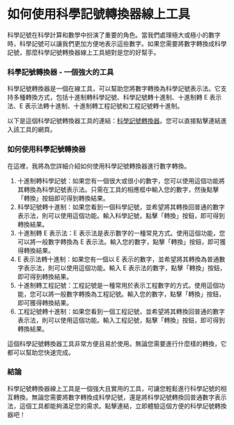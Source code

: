 如何使用科學記號轉換器線上工具
===============

科學記號在科學計算和數學中扮演了重要的角色。當我們處理極大或極小的數字時，科學記號可以讓我們更加方便地表示這些數字。如果您需要將數字轉換成科學記號，那麼科學記號轉換器線上工具絕對是您的好幫手。

### 科學記號轉換器 - 一個強大的工具

科學記號轉換器是一個在線工具，可以幫助您將數字轉換為科學記號表示法。它支持多種轉換方式，包括十進制轉科學記號、科學記號轉十進制、十進制轉 E 表示法、E 表示法轉十進制、十進制轉工程記號和工程記號轉十進制。

以下是這個科學記號轉換器工具的連結：[科學記號轉換器](https://www.onlinecalculatorsfree.com/zh-tw/convert/scientific-notation-converter.html)。您可以直接點擊連結進入該工具的網頁。

### 如何使用科學記號轉換器

在這裡，我將為您詳細介紹如何使用科學記號轉換器進行數字轉換。

1. 十進制轉科學記號：如果您有一個很大或很小的數字，您可以使用這個功能將其轉換為科學記號表示法。只需在工具的相應框中輸入您的數字，然後點擊「轉換」按鈕即可得到轉換結果。
2. 科學記號轉十進制：如果您看到一個科學記號，並希望將其轉換回普通的數字表示法，則可以使用這個功能。輸入科學記號，點擊「轉換」按鈕，即可得到轉換結果。
3. 十進制轉 E 表示法：E 表示法是表示數字的一種常見方式。使用這個功能，您可以將一般數字轉換為 E 表示法。輸入您的數字，點擊「轉換」按鈕，即可獲得轉換結果。
4. E 表示法轉十進制：如果您有一個以 E 表示的數字，並希望將其轉換為普通數字表示法，則可以使用這個功能。輸入 E 表示法的數字，點擊「轉換」按鈕，即可得到轉換結果。
5. 十進制轉工程記號：工程記號是一種常用於表示工程數字的方式。使用這個功能，您可以將一般數字轉換為工程記號。輸入您的數字，點擊「轉換」按鈕，即可獲得轉換結果。
6. 工程記號轉十進制：如果您看到一個工程記號，並希望將其轉換回普通的數字表示法，則可以使用這個功能。輸入工程記號，點擊「轉換」按鈕，即可得到轉換結果。

這個科學記號轉換器工具非常方便且易於使用。無論您需要進行什麼樣的轉換，它都可以幫助您快速完成。

### 結論

科學記號轉換器線上工具是一個強大且實用的工具，可讓您輕鬆進行科學記號的相互轉換。無論您需要將數字轉換成科學記號，還是將科學記號轉換回普通數字表示法，這個工具都能夠滿足您的需求。點擊連結，立即體驗這個方便的科學記號轉換器吧！
